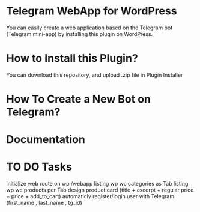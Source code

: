 # Telegram WebApp for WordPress
You can easily create a web application based on the Telegram bot (Telegram mini-app) by installing this plugin on WordPress.

# How to Install this Plugin?
You can download this repository, and upload .zip file in Plugin Installer

# How To Create a New Bot on Telegram?


# Documentation




# TO DO Tasks
initialize web route on wp /webapp
listing wp wc categories as Tab
listing wp wc products per Tab
design product card (title + excerpt + regular price + price + add_to_cart)
automaticly register/login user with Telegram (first_name , last_name , tg_id)
